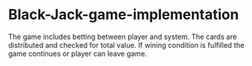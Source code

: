 # Black-Jack-game-implementation
The game includes betting between player and system. The cards are distributed and checked for total value. If wining condition is fulfilled the game continues or player can leave game. 
